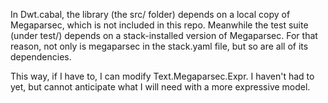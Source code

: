 In Dwt.cabal, the library (the src/ folder) depends on a local copy of Megaparsec, which is not included in this repo. Meanwhile the test suite (under test/) depends on a stack-installed version of Megaparsec. For that reason, not only is megaparsec in the stack.yaml file, but so are all of its dependencies.

This way, if I have to, I can modify Text.Megaparsec.Expr. I haven't had to yet, but cannot anticipate what I will need with a more expressive model.